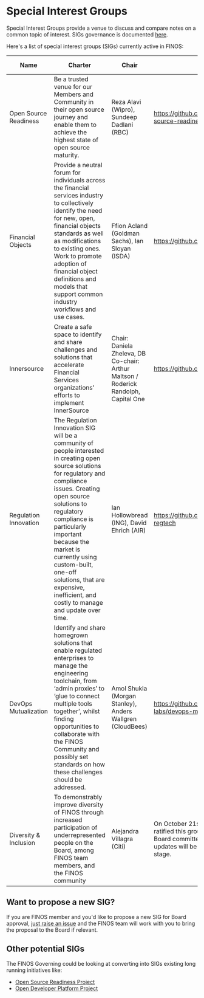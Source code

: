# Special Interest Groups
Special Interest Groups provide a venue to discuss and compare notes on a common topic of interest. SIGs governance is documented [here](https://github.com/finos/community/tree/master/governance#special-interest-groups). 

Here's a list of special interest groups (SIGs) currently active in FINOS:

| Name  | Charter | Chair | URL  | Approved on  |
|---|---|---|---|---|
|Open Source Readiness| Be a trusted venue for our Members and Community in their open source journey and enable them to achieve the highest state of open source maturity.| Reza Alavi (Wipro), Sundeep Dadlani (RBC) |https://github.com/finos/open-source-readiness| April 21st 2021|
|Financial Objects| Provide a neutral forum for individuals across the financial services industry to collectively identify the need for new, open, financial objects standards as well as modifications to  existing ones. Work to promote adoption of financial object definitions and models that support common industry workflows and use cases.| Ffion Acland (Goldman Sachs), Ian Sloyan (ISDA) |https://github.com/finos/finos-fo/| April 21st 2021|
|  Innersource | Create a safe space to identify and share challenges and solutions that accelerate Financial Services organizations’ efforts to implement InnerSource | Chair: Daniela Zheleva, DB Co-chair: Arthur Maltson / Roderick Randolph, Capital One  |  https://github.com/finos/InnerSource/  | January 20st 2021 - [See Proposal](https://github.com/finos/community/blob/master/governance/special-interest-groups/202101%20-%20InnerSource%20SIG%20Proposal%20-%20APPROVED.pdf) |
|  Regulation Innovation | The Regulation Innovation SIG will be a community of people interested in creating open source solutions for regulatory and compliance issues. Creating open source solutions to regulatory compliance is particularly important because the market is currently using custom-built, one-off solutions, that are expensive, inefficient, and costly to manage and update over time.  | Ian Hollowbread (ING), David Ehrich (AIR)  |  https://github.com/finos/open-regtech  | October 21st 2020 |
|  DevOps Mutualization | Identify and share homegrown solutions that enable regulated enterprises to manage the engineering toolchain, from ‘admin proxies’ to ‘glue to connect multiple tools together’, whilst finding opportunities to collaborate with the FINOS Community and possibly set standards on how these challenges should be addressed. | Amol Shukla (Morgan Stanley), Anders Wallgren (CloudBees) | https://github.com/finos-labs/devops-mutualization  | October 21st 2020 |
|  Diversity & Inclusion| To demonstrably improve diversity of FINOS through increased participation of underrepresented people on the Board, among FINOS team members, and the FINOS community | Alejandra Villagra (Citi) | On October 21st 2020, the Board ratified this group operating as a Board committee vs a SIG. Further updates will be puslished at a later stage. | July 15th 2020 |
    

## Want to propose a new SIG?

If you are FINOS member and you'd like to propose a new SIG for Board approval, [just raise an issue](https://github.com/finos/community/issues/new?assignees=aitana16%2C+maoo&labels=contribution&template=Special-Interest-Group-Contribution.md&title=Special+Interest+Group+Contribution+and+Onboarding) 
and the FINOS team will work with you to bring the proposal to the Board if relevant.

## Other potential SIGs

The FINOS Governing could be looking at converting into SIGs existing long running initiatives like:

- [Open Source Readiness Project](https://finosfoundation.atlassian.net/wiki/spaces/OSR/pages/154435612/Open+Source+Readiness+Working+Group)
- [Open Developer Platform Project](https://github.com/finos/open-developer-platform/) 
